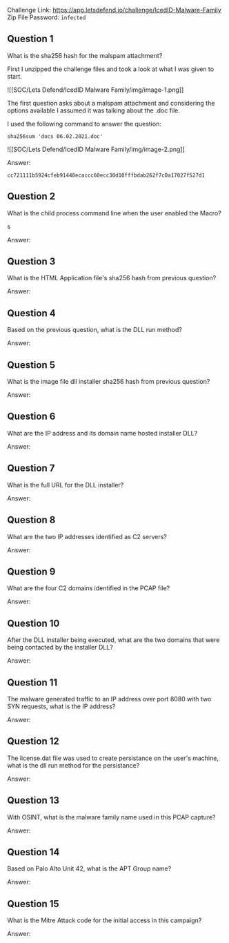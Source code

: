 
Challenge Link: https://app.letsdefend.io/challenge/IcedID-Malware-Family
Zip File Password: `infected` 
## Question 1
What is the sha256 hash for the malspam attachment?

First I unzipped the challenge files and took a look at what I was given to start.

![[SOC/Lets Defend/IcedID Malware Family/img/image-1.png]]

The first question asks about a malspam attachment and considering the options available I assumed it was talking about the .doc file. 

I used the following command to answer the question:

```
sha256sum 'docs 06.02.2021.doc'
```

![[SOC/Lets Defend/IcedID Malware Family/img/image-2.png]]

Answer:

`cc721111b5924cfeb91440ecaccc60ecc30d10fffbdab262f7c0a17027f527d1`

## Question 2
What is the child process command line when the user enabled the Macro?

s

Answer:

## Question 3
What is the HTML Application file's sha256 hash from previous question?

Answer:

## Question 4
Based on the previous question, what is the DLL run method?

Answer:

## Question 5
What is the image file dll installer sha256 hash from previous question?

Answer:

## Question 6

What are the IP address and its domain name hosted installer DLL?

Answer:

## Question 7

What is the full URL for the DLL installer?

Answer:

## Question 8

What are the two IP addresses identified as C2 servers?

Answer:

## Question 9

What are the four C2 domains identified in the PCAP file?

Answer:

## Question 10

After the DLL installer being executed, what are the two domains that were being contacted by the installer DLL?

Answer:

## Question 11

The malware generated traffic to an IP address over port 8080 with two SYN requests, what is the IP address?

Answer:

## Question 12

The license.dat file was used to create persistance on the user's machine, what is the dll run method for the persistance?

Answer:

## Question 13

With OSINT, what is the malware family name used in this PCAP capture?

Answer:

## Question 14

Based on Palo Alto Unit 42, what is the APT Group name?

Answer:

## Question 15

What is the Mitre Attack code for the initial access in this campaign?

Answer: